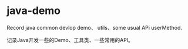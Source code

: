# java-demo
Record java common devlop demo、 utils、some usual APi userMethod.

记录Java开发一些的Demo、工具类、一些常用的API。